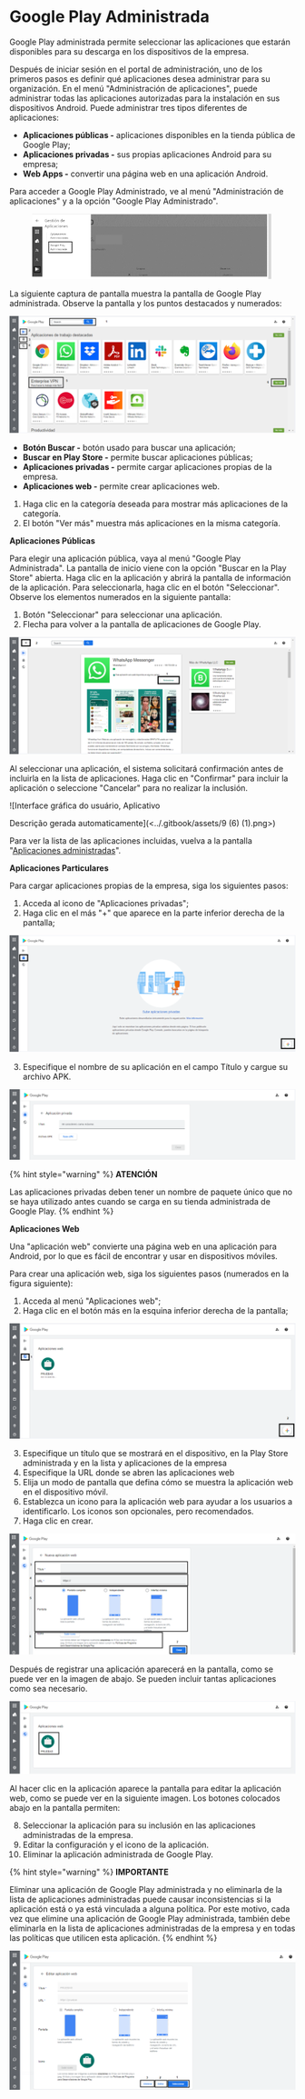 # Google Play Administrada

Google Play administrada permite seleccionar las aplicaciones que estarán disponibles para su descarga en los dispositivos de la empresa.

Después de iniciar sesión en el portal de administración, uno de los primeros pasos es definir qué aplicaciones desea administrar para su organización. En el menú "Administración de aplicaciones", puede administrar todas las aplicaciones autorizadas para la instalación en sus dispositivos Android. Puede administrar tres tipos diferentes de aplicaciones:

* **Aplicaciones públicas -** aplicaciones disponibles en la tienda pública de Google Play;
* **Aplicaciones privadas -** sus propias aplicaciones Android para su empresa;
* **Web Apps -** convertir una página web en una aplicación Android.

Para acceder a Google Play Administrado, ve al menú "Administración de aplicaciones" y a la opción "Google Play Administrado".

<figure><img src="../.gitbook/assets/image (13).png" alt=""><figcaption></figcaption></figure>

La siguiente captura de pantalla muestra la pantalla de Google Play administrada. Observe la pantalla y los puntos destacados y numerados:

![](<../.gitbook/assets/7 (6) (1).png>)

* **Botón Buscar -** botón usado para buscar una aplicación;
* **Buscar en Play Store -** permite buscar aplicaciones públicas;
* **Aplicaciones privadas -** permite cargar aplicaciones propias de la empresa.
* **Aplicaciones web -** permite crear aplicaciones web.

1. Haga clic en la categoría deseada para mostrar más aplicaciones de la categoría.
2. El botón "Ver más" muestra más aplicaciones en la misma categoría.

**Aplicaciones Públicas**

Para elegir una aplicación pública, vaya al menú "Google Play Administrada". La pantalla de inicio viene con la opción "Buscar en la Play Store" abierta. Haga clic en la aplicación y abrirá la pantalla de información de la aplicación. Para seleccionarla, haga clic en el botón "Seleccionar". Observe los elementos numerados en la siguiente pantalla:

1. Botón "Seleccionar" para seleccionar una aplicación.
2. Flecha para volver a la pantalla de aplicaciones de Google Play.

![](<../.gitbook/assets/8 (6) (1).png>)

Al seleccionar una aplicación, el sistema solicitará confirmación antes de incluirla en la lista de aplicaciones. Haga clic en "Confirmar" para incluir la aplicación o seleccione "Cancelar" para no realizar la inclusión.

![Interface gráfica do usuário, Aplicativo

Descrição gerada automaticamente](<../.gitbook/assets/9 (6) (1).png>)

Para ver la lista de las aplicaciones incluidas, vuelva a la pantalla "[Aplicaciones administradas](aplicaciones-administradas.md)".&#x20;

**Aplicaciones Particulares**

Para cargar aplicaciones propias de la empresa, siga los siguientes pasos:

1. Acceda al icono de "Aplicaciones privadas";
2. Haga clic en el más "+" que aparece en la parte inferior derecha de la pantalla;

![](<../.gitbook/assets/10 (6).png>)

3. Especifique el nombre de su aplicación en el campo Título y cargue su archivo APK.

![](<../.gitbook/assets/11 (6).png>)

{% hint style="warning" %}
**ATENCIÓN**

Las aplicaciones privadas deben tener un nombre de paquete único que no se haya utilizado antes cuando se carga en su tienda administrada de Google Play.
{% endhint %}

**Aplicaciones Web**

Una "aplicación web" convierte una página web en una aplicación para Android, por lo que es fácil de encontrar y usar en dispositivos móviles.

Para crear una aplicación web, siga los siguientes pasos (numerados en la figura siguiente):

1. Acceda al menú "Aplicaciones web";
2. Haga clic en el botón más en la esquina inferior derecha de la pantalla;

![](<../.gitbook/assets/12 (6).png>)

3. Especifique un título que se mostrará en el dispositivo, en la Play Store administrada y en la lista y aplicaciones de la empresa
4. Especifique la URL donde se abren las aplicaciones web
5. Elija un modo de pantalla que defina cómo se muestra la aplicación web en el dispositivo móvil.
6. Establezca un icono para la aplicación web para ayudar a los usuarios a identificarlo. Los iconos son opcionales, pero recomendados.
7. Haga clic en crear.

![](<../.gitbook/assets/13 (6).png>)

Después de registrar una aplicación aparecerá en la pantalla, como se puede ver en la imagen de abajo. Se pueden incluir tantas aplicaciones como sea necesario.

![](<../.gitbook/assets/14 (6).png>)

Al hacer clic en la aplicación aparece la pantalla para editar la aplicación web, como se puede ver en la siguiente imagen. Los botones colocados abajo en la pantalla permiten:

8. Seleccionar la aplicación para su inclusión en las aplicaciones administradas de la empresa.
9. Editar la configuración y el icono de la aplicación.
10. Eliminar la aplicación administrada de Google Play.

{% hint style="warning" %}
**IMPORTANTE**

Eliminar una aplicación de Google Play administrada y no eliminarla de la lista de aplicaciones administradas puede causar inconsistencias si la aplicación está o ya está vinculada a alguna política. Por este motivo, cada vez que elimine una aplicación de Google Play administrada, también debe eliminarla en la lista de aplicaciones administradas de la empresa y en todas las políticas que utilicen esta aplicación.
{% endhint %}

![](<../.gitbook/assets/15 (4) (1).png>)
